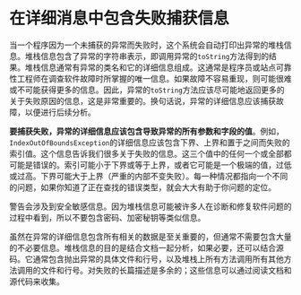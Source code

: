 # 在详细消息中包含失败捕获信息

当一个程序因为一个未捕获的异常而失败时，这个系统会自动打印出异常的堆栈信息。堆栈信息包含了异常的字符串表示，即调用异常的`toString`方法得到的结果。堆栈信息通常有异常的类名和它的详细信息组成。这通常是程序员或站点可靠性工程师在调查软件故障时所掌握的唯一信息。如果故障不容易重现，则可能很难或不可能获得更多的信息。因此，异常的`toString`方法应该尽可能地返回更多的关于失败原因的信息，这是非常重要的。换句话说，异常的详细信息应该捕获故障，以便进行后续分析。

**要捕获失败，异常的详细信息应该包含导致异常的所有参数和字段的值**。例如，`IndexOutOfBoundsException`的详细信息应该包含下界、上界和置于之间而失败的索引值。这个信息告诉我们很多关于失败的信息。这三个值中的任何一个或全部都可能是错误的。索引可能小于下界或等于上界，或者它可能是一个极端的值，过低或过高。下界可能大于上界（严重的内部不变失败）。每一种情况都指向一个不同的问题，如果你知道了正在查找的错误类型，就会大大有助于你问题的定位。

警告会涉及到安全敏感信息。因为堆栈信息可能被许多人在诊断和修复软件问题的过程中看到，所以不要包含密码、加密秘钥等类似信息。

虽然在异常的详细信息包含所有相关的数据是至关重要的，但通常不需要包含大量的不必要信息。堆栈信息的目的是结合文档一起分析，如果必要，还可以结合源码。它通常包含抛出异常的具体文件和行号，以及堆栈上所有方法调用所有其他方法调用的文件和行号。对失败的长篇描述是多余的；这些信息可以通过阅读文档和源代码来收集。



